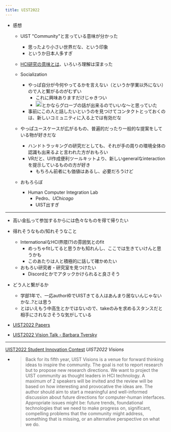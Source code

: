 ```yaml
---
title: UIST2022
---
```


* 感想
  * UIST "Community"と言っている意味が分かった
    
    * 思ったより小さい世界だな、という印象
    * というか日本人多すぎ
  * [HCI研究の意味とは](HCI%E7%A0%94%E7%A9%B6%E3%81%AE%E6%84%8F%E5%91%B3%E3%81%A8%E3%81%AF.md)、いろいろ理解は深まった
  
  * Socialization
    
    * やっぱ自分が今何やってるかを言えない（というか学業以外にない）ので人と繋がるのがむずい
      * これに興味ありますだけじゃきつい
      * <img src='https://scrapbox.io/api/pages/blu3mo-public/keidaroo/icon' alt='keidaroo.icon' height="19.5"/>とかならグローブの話が出来るのでいいな〜と思っていた
    * 事前にこの人と話したいというのを見つけてコンタクトとっておくのは、新しいコミュニティに入る上では有効だな
  * やっぱユースケースが広がるもの、普遍的だったり一般的な提案をしている物が好きだな
    
    * ハンドトラッキングの研究だとしても、それが手の周りの環境全体の認識も出来るよと言われた方がおもろい
    * VRだと、UI作成便利ツールキットより、新しいgeneralなinteractionを提示しているものの方が好き
      * もちろん前者にも価値はあるし、必要だろうけど
  * おもろらぼ
    
    * Human Computer Integration Lab
      * Pedro、*UChicago*
      * UIST出すぎ

---

* 高い金払って参加するからには色々なものを得て帰りたい

* 得れそうなもの/知れそうなこと
  
  * InternationalなHCI界隈(?)の雰囲気とのfit
    * めっちゃfitしてると思うかも知れんし、ここでは生きていけんと思うかも
    * このあたりは人と積極的に話して確かめたい
  * おもろい研究者・研究室を見つけたい
    * Discordとかでアタックかけられると良さそう
* どう人と繋がるか
  
  * 学部1年で、一応author枠でUISTきてる人はあんまり居ないんじゃないかな..?とは思う
  * とはいえもう中高生とかではないので、takeのみを求めるスタンスだと相手にされなさそうな気がしている
* [UIST2022 Papers](UIST2022%20Papers.md)

* [UIST2022 Vision Talk - Barbara Tversky](UIST2022%20Vision%20Talk%20-%20Barbara%20Tversky.md)

---

[UIST2022 Student Innovation Contest](UIST2022%20Student%20Innovation%20Contest.md)
*UIST2022 Visions*

* 
   > 
   > Back for its fifth year, UIST Visions is a venue for forward thinking ideas to inspire the community. The goal is not to report research but to propose new research directions. We want to project the UIST community as thought leaders in HCI technology. A maximum of 2 speakers will be invited and the review will be based on how interesting and provocative the ideas are. The author should aim to start a meaningful and well-informed discussion about future directions for computer-human interfaces. Appropriate issues might be: future trends, foundational technologies that we need to make progress on, significant, compelling problems that the community might address, something that is missing, or an alternative perspective on what we do.
